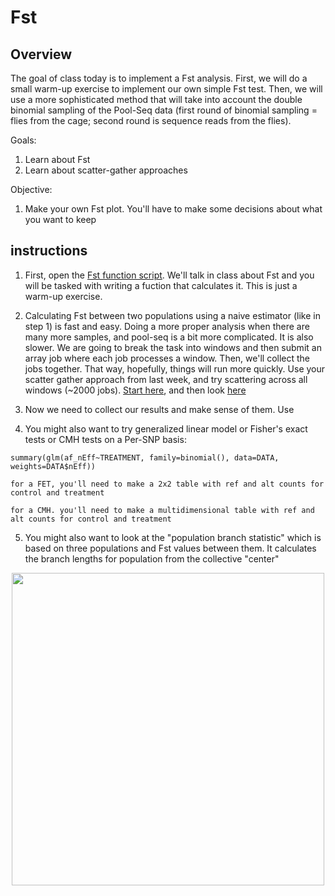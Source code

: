 # **Fst**

## Overview
The goal of class today is to implement a Fst analysis. First, we will do a small warm-up exercise to implement our own simple Fst test. Then, we will use a more sophisticated method that will take into account the double binomial sampling of the Pool-Seq data (first round of binomial sampling = flies from the cage; second round is sequence reads from the flies).

Goals:
1. Learn about Fst
2. Learn about scatter-gather approaches

Objective:
1. Make your own Fst plot. You'll have to make some decisions about what you want to keep

## instructions
1. First, open the [Fst function script](/CompEvoBio_modules/Module_9/Fst_function_template.R). We'll talk in class about Fst and you will be tasked with writing a fuction that calculates it. This is just a warm-up exercise.

2. Calculating Fst between two populations using a naive estimator (like in step 1) is fast and easy. Doing a more proper analysis when there are many more samples, and pool-seq is a bit more complicated. It is also slower. We are going to break the task into windows and then submit an array job where each job processes a window. Then, we'll collect the jobs together. That way, hopefully, things will run more quickly. Use your scatter gather approach from last week, and try scattering across all windows (~2000 jobs). [Start here](/CompEvoBio_modules/Module_9/Fst_scatter.sh), and then look [here](/CompEvoBio_modules/Module_9/Fst_template.R)

3. Now we need to collect our results and make sense of them. Use

4. You might also want to try generalized linear model or Fisher's exact tests or CMH tests on a Per-SNP basis:
  ```
  summary(glm(af_nEff~TREATMENT, family=binomial(), data=DATA, weights=DATA$nEff))

  for a FET, you'll need to make a 2x2 table with ref and alt counts for control and treatment

  for a CMH. you'll need to make a multidimensional table with ref and alt counts for control and treatment
  ```

5. You might also want to look at the "population branch statistic" which is based on three populations and Fst values between them. It calculates the branch lengths for population from the collective "center"

<p align="center">
  <img src="/Module_9/images/pbs.jpeg" width="500"/>
</p>

